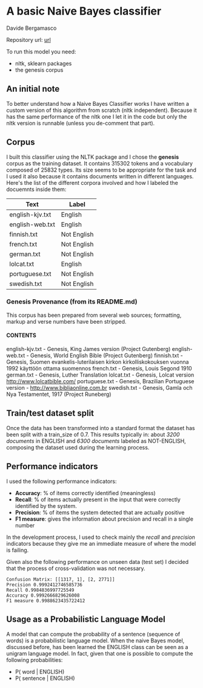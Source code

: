 # A basic Naive Bayes classifier
Davide Bergamasco

Repository url: [url](https://github.com/davideberga/assign-1-nlp)

To run this model you need:
- nltk, sklearn packages
- the genesis corpus

## An initial note

To better understand how a Naive Bayes Classifier works I have written a custom version of this algorithm from scratch (nltk independent). Because it has the same performance of the nltk one I let it in the code but only the nltk version is runnable (unless you de-comment that part).

## Corpus

I built this classifier using the NLTK package and I chose the **genesis** corpus as the training dataset. It contains 315302 tokens and a vocabulary composed of 25832 types. Its size seems to be appropriate for the task and I used it also because it contains documents written in different languages.
Here's the list of the different corpora involved and how I labeled the docuemnts inside them:

| Text            | Label       |
|-----------------|-------------|
| english-kjv.txt | English     |
| english-web.txt | English     |
| finnish.txt     | Not English |
| french.txt      | Not English |
| german.txt      | Not English |
| lolcat.txt      | English     |
| portuguese.txt  | Not English |
| swedish.txt     | Not English |

### Genesis Provenance (from its README.md)

This corpus has been prepared from several web sources; formatting,
markup and verse numbers have been stripped.

#### CONTENTS

english-kjv.txt - Genesis, King James version (Project Gutenberg)
english-web.txt - Genesis, World English Bible (Project Gutenberg)
finnish.txt - Genesis, Suomen evankelis-luterilaisen kirkon kirkolliskokouksen vuonna 1992 käyttöön ottama suomennos
french.txt - Genesis, Louis Segond 1910
german.txt - Genesis, Luther Translation
lolcat.txt - Genesis, Lolcat version http://www.lolcatbible.com/
portuguese.txt - Genesis, Brazilian Portuguese version - http://www.bibliaonline.com.br
swedish.txt - Genesis, Gamla och Nya Testamentet, 1917 (Project Runeberg)

## Train/test dataset split

Once the data has been transformed into a standard format the dataset has been split with a train_size of 0.7. This results typically in: about *3200 documents* in ENGLISH and *6300 documents* labeled as NOT-ENGLISH, composing the dataset used during the learning process. 

## Performance indicators

I used the following performance indicators:

- **Accuracy**: % of items correctly identified (meaningless)
- **Recall**: % of items actually present in the input that were correctly identified by the system. 
- **Precision**: % of items the system detected that are actually positive
- **F1 measure**: gives the information about precision and recall in a single number

In the development process, I used to check mainly the *recall* and *precision* indicators because they give me an immediate measure of where the model is failing. 

Given also the following performance on unseen data (test set) I decided that the process of cross-validation was not necessary.

```
Confusion Matrix: [[1317, 1], [2, 2771]]
Precision 0.9992412746585736
Recall 0.9984836997725549
Accuracy 0.9992666829626008
F1 measure 0.9988623435722412
```

## Usage as a Probabilistic Language Model

A model that can compute the probability of a sentence (sequence of words) is a probabilistic language model. When the naive Bayes model, discussed before, has been learned the ENGLISH class can be seen as a unigram language model. In fact, given that one is possible to compute the following probabilities:

- P( word | ENGLISH)
- P( sentence | ENGLISH)



